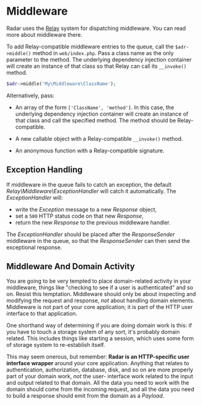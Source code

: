# Middleware

Radar uses the [Relay](http://relayphp.com) system for dispatching middleware.
You can read more about middleware there.

To add Relay-compatible middleware entries to the queue, call the
`$adr->middle()` method in `web/index.php`. Pass a class name as the only
parameter to the method. The underlying dependency injection container will
create an instance of that class so that Relay can call its `__invoke()` method.

```php
$adr->middle('My\Middleware\ClassName');
```

Alternatively, pass:

- An array of the form `['ClassName', 'method']`. In this
case, the underlying dependency injection container will create an instance of
that class and call the specified method. The method should be Relay-compatible.

- A new callable object with a Relay-compatible `__invoke()` method.

- An anonymous function with a Relay-compatible signature.

## Exception Handling

If middleware in the queue fails to catch an exception, the default
_Relay\Middleware\ExceptionHandler_ will catch it automatically. The
_ExceptionHandler_ will:

- write the _Exception_ message to a new _Response_ object,
- set a `500` HTTP status code on that new _Response_,
- return the new _Response_ to the previous middleware handler.

The _ExceptionHandler_ should be placed after the _ResponseSender_ middleware in
the queue, so that the _ResponseSender_ can then send the exceptional response.

## Middleware And Domain Activity

You are going to be very tempted to place domain-related activity in your
middleware, things like "checking to see if a user is authenticated" and so on.
Resist this temptation. Middleware should only be about inspecting and modifying
the request and response, *not* about handling domain elements. Middleware is
not part of your core application; it is part of the HTTP user interface to that
application.

One shorthand way of determining if you are doing domain work is this: if you
have to touch a storage system of any sort, it's probably domain related. This
includes things like starting a session, which uses some form of storage system
to re-establish itself.

This may seem onerous, but remember: **Radar is an HTTP-specific user interface
wrapper** around your core application. Anything that relates to authentication,
authorization, database, disk, and so on are more properly part of your domain
work, *not* the user- interface work related to the input and output related to
that domain. All the data you need to work with the domain should come from the
incoming request, and all the data you need to build a response should emit from
the domain as a _Payload_.
